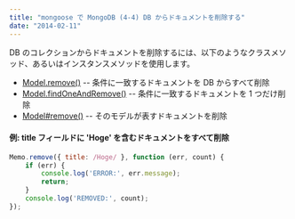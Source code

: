 ```yaml
---
title: "mongoose で MongoDB (4-4) DB からドキュメントを削除する"
date: "2014-02-11"
---
```


DB のコレクションからドキュメントを削除するには、以下のようなクラスメソッド、あるいはインスタンスメソッドを使用します。

- [Model.remove()](http://mongoosejs.com/docs/api.html#model_Model.remove) -- 条件に一致するドキュメントを DB からすべて削除
- [Model.findOneAndRemove()](http://mongoosejs.com/docs/api.html#model_Model.findOneAndRemove) -- 条件に一致するドキュメントを 1 つだけ削除
- [Model#remove()](http://mongoosejs.com/docs/api.html#model_Model-remove) -- そのモデルが表すドキュメントを削除

#### 例: title フィールドに 'Hoge' を含むドキュメントをすべて削除

```javascript
Memo.remove({ title: /Hoge/ }, function (err, count) {
    if (err) {
        console.log('ERROR:', err.message);
        return;
    }
    console.log('REMOVED:', count);
});
```

